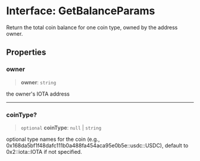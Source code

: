 # Interface: GetBalanceParams

Return the total coin balance for one coin type, owned by the address owner.

## Properties

### owner

> **owner**: `string`

the owner's IOTA address

---

### coinType?

> `optional` **coinType**: `null` \| `string`

optional type names for the coin (e.g., 0x168da5bf1f48dafc111b0a488fa454aca95e0b5e::usdc::USDC),
default to 0x2::iota::IOTA if not specified.
